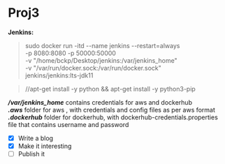 # Proj3

**Jenkins:** 
>sudo docker run -itd --name jenkins --restart=always \
-p 8080:8080 -p 50000:50000 \
-v "/home/bckp/Desktop/jenkins:/var/jenkins_home" \
-v "/var/run/docker.sock:/var/run/docker.sock" \
jenkins/jenkins:lts-jdk11  

>//apt-get install -y python && apt-get install -y python3-pip  


  ___/var/jenkins_home___ contains credentials for aws and dockerhub  
    ___.aws___ folder for aws , with credentials and config files as per aws format  
    ___.dockerhub___ folder for dockerhub, with dockerhub-credentials.properties file that contains username and password  

- [x] Write a blog
- [x] Make it interesting
- [ ] Publish it

